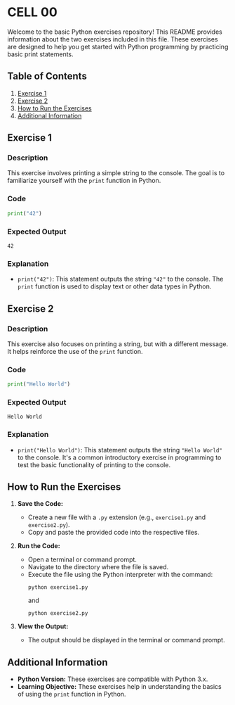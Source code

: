 # CELL 00

Welcome to the basic Python exercises repository! This README provides information about the two exercises included in this file. These exercises are designed to help you get started with Python programming by practicing basic print statements.

## Table of Contents

1. [Exercise 1](#exercise-1)
2. [Exercise 2](#exercise-2)
3. [How to Run the Exercises](#how-to-run-the-exercises)
4. [Additional Information](#additional-information)

## Exercise 1

### Description

This exercise involves printing a simple string to the console. The goal is to familiarize yourself with the `print` function in Python.

### Code

```python
print("42")
```

### Expected Output

```
42
```

### Explanation

- `print("42")`: This statement outputs the string `"42"` to the console. The `print` function is used to display text or other data types in Python.

## Exercise 2

### Description

This exercise also focuses on printing a string, but with a different message. It helps reinforce the use of the `print` function.

### Code

```python
print("Hello World")
```

### Expected Output

```
Hello World
```

### Explanation

- `print("Hello World")`: This statement outputs the string `"Hello World"` to the console. It's a common introductory exercise in programming to test the basic functionality of printing to the console.

## How to Run the Exercises

1. **Save the Code:**
   - Create a new file with a `.py` extension (e.g., `exercise1.py` and `exercise2.py`).
   - Copy and paste the provided code into the respective files.

2. **Run the Code:**
   - Open a terminal or command prompt.
   - Navigate to the directory where the file is saved.
   - Execute the file using the Python interpreter with the command:
     ```
     python exercise1.py
     ```
     and
     ```
     python exercise2.py
     ```

3. **View the Output:**
   - The output should be displayed in the terminal or command prompt.

## Additional Information

- **Python Version:** These exercises are compatible with Python 3.x.
- **Learning Objective:** These exercises help in understanding the basics of using the `print` function in Python.

